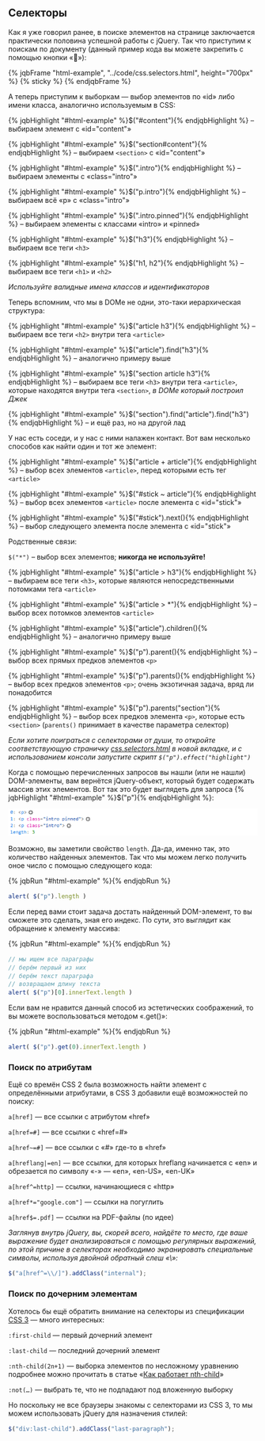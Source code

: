 ## Селекторы

Как я уже говорил ранее, в поиске элементов на странице заключается практически половина успешной работы с jQuery.
Так что приступим к поискам по документу (данный пример кода вы можете закрепить с помощью кнопки «📌»):

{% jqbFrame "html-example", "../code/css.selectors.html", height="700px" %}
{% sticky %}
{% endjqbFrame %}

А теперь приступим к выборкам — выбор элементов по «id» либо имени класса, аналогично используемым в CSS:


{% jqbHighlight "#html-example" %}$("#content"){% endjqbHighlight %} – выбираем элемент с «id="content"»

{% jqbHighlight "#html-example" %}$("section#content"){% endjqbHighlight %} – выбираем `<section>` с «id="content"»

{% jqbHighlight "#html-example" %}$(".intro"){% endjqbHighlight %} – выбираем элементы с «class="intro"»

{% jqbHighlight "#html-example" %}$("p.intro"){% endjqbHighlight %} – выбираем всё «p» с «class="intro"»

{% jqbHighlight "#html-example" %}$(".intro.pinned"){% endjqbHighlight %} – выбираем элементы с классами «intro» и «pinned»

{% jqbHighlight "#html-example" %}$("h3"){% endjqbHighlight %} – выбираем все теги `<h3>`

{% jqbHighlight "#html-example" %}$("h1, h2"){% endjqbHighlight %} – выбираем все теги `<h1>` и `<h2>`

_Используйте валидные имена классов и идентификаторов_

Теперь вспомним, что мы в DOMе не одни, это-таки иерархическая структура:

{% jqbHighlight "#html-example" %}$("article h3"){% endjqbHighlight %} – выбираем все теги `<h2>` внутри тега `<article>`

{% jqbHighlight "#html-example" %}$("article").find("h3"){% endjqbHighlight %} – аналогично примеру выше

{% jqbHighlight "#html-example" %}$("section article h3"){% endjqbHighlight %} – выбираем все теги `<h3>` внутри тега `<article>`, которые находятся внутри тега `<section>`, _в DOMе который построил Джек_
  
{% jqbHighlight "#html-example" %}$("section").find("article").find("h3"){% endjqbHighlight %} – и ещё раз, но на другой лад

У нас есть соседи, и у нас с ними налажен контакт. Вот вам несколько способов как найти один и тот же элемент:

{% jqbHighlight "#html-example" %}$("article + article"){% endjqbHighlight %} – выбор всех элементов `<article>`, перед которыми есть тег `<article>`

{% jqbHighlight "#html-example" %}$("#stick ~ article"){% endjqbHighlight %} – выбор всех элементов `<article>` после элемента с «id="stick"»

{% jqbHighlight "#html-example" %}$("#stick").next(){% endjqbHighlight %} – выбор следующего элемента после элемента с «id="stick"»

Родственные связи:

`$("*")` – выбор всех элементов; **никогда не используйте!**

{% jqbHighlight "#html-example" %}$("article > h3"){% endjqbHighlight %} – выбираем все теги `<h3>`, которые являются непосредственными потомками тега `<article>`

{% jqbHighlight "#html-example" %}$("article > *"){% endjqbHighlight %} – выбор всех потомков элементов `<article>`

{% jqbHighlight "#html-example" %}$("article").children(){% endjqbHighlight %} – аналогично примеру выше

{% jqbHighlight "#html-example" %}$("p").parent(){% endjqbHighlight %} – выбор всех прямых предков элементов `<p>`

{% jqbHighlight "#html-example" %}$("p").parents(){% endjqbHighlight %} – выбор всех предков элементов `<p>`; очень экзотичная задача, вряд ли понадобится

{% jqbHighlight "#html-example" %}$("p").parents("section"){% endjqbHighlight %} – выбор всех предков элемента `<p>`, которые есть `<section>` (`parents()` принимает в качестве параметра селектор)

_Если хотите поиграться с селекторами от души, то откройте соответствующую страничку [css.selectors.html](../code/css.selectors.html) в новой вкладке, и с использованием консоли запустите скрипт `$("p").effect("highlight")`_

Когда с помощью перечисленных запросов вы нашли (или не нашли) DOM-элементы, вам вернётся jQuery-объект, который будет содержать массив этих элементов. Вот так это будет выглядеть для запроса {% jqbHighlight "#html-example" %}$("p"){% endjqbHighlight %}:

![jQuery length](/assets/img/jquery-length.png)

Возможно, вы заметили свойство `length`. Да-да, именно так, это количество найденных элементов. Так что мы можем легко получить оное число с помощью следующего кода:

{% jqbRun "#html-example" %}{% endjqbRun %}
```javascript
alert( $("p").length )
```

Если перед вами стоит задача достать найденный DOM-элемент, то вы сможете это сделать, зная его индекс. По сути, это выглядит как обращение к элементу массива:

{% jqbRun "#html-example" %}{% endjqbRun %}
```javascript
// мы ищем все параграфы
// берём первый из них
// берём текст параграфа
// возвращаем длину текста
alert( $("p")[0].innerText.length )
```

Если вам не нравится данный способ из эстетических соображений, то вы можете воспользоваться методом «.get()»:

{% jqbRun "#html-example" %}{% endjqbRun %}
```javascript
alert( $("p").get(0).innerText.length )
```

### Поиск по атрибутам

Ещё со времён CSS 2 была возможность найти элемент с определёнными атрибутами, в CSS 3 добавили ещё возможностей по поиску:

`a[href]` — все ссылки с атрибутом «href»

`a[href=#]` — все ссылки с «href=#»

`a[href~=#]` — все ссылки с «#» где-то в «href»

`a[hreflang|=en]` — все ссылки, для которых hreflang начинается с «en» и обрезается по символу «-» — «en», «en-US», «en-UK»

`a[href^=http]` — ссылки, начинающиеся с «http»

`a[href*="google.com"]` — ссылки на погуглить

`a[href$=.pdf]` — ссылки на PDF-файлы (по идее)

_Заглянув внутрь jQuery, вы, скорей всего, найдёте то место, где ваше выражение будет анализироваться с помощью регулярных выражений, по этой причине в селекторах необходимо экранировать специальные символы, используя двойной обратный слеш «\\»:_

```javascript
$("a[href^=\\/]").addClass("internal");
```

### Поиск по дочерним элементам

Хотелось бы ещё обратить внимание на селекторы из спецификации [CSS 3](http://www.w3.org/TR/css3-selectors/) — много интересных:

`:first-child` — первый дочерний элемент

`:last-child` — последний дочерний элемент

`:nth-child(2n+1)` — выборка элементов по несложному уравнению
  подробнее можно прочитать в статье «[Как работает nth-child](http://web-standards.ru/articles/nth-child/)»

`:not(…)` — выбрать те, что не подпадают под вложенную выборку

Но поскольку не все браузеры знакомы с селекторами из CSS 3, то мы можем использовать jQuery для назначения стилей:

```javascript
$("div:last-child").addClass("last-paragraph");
```
